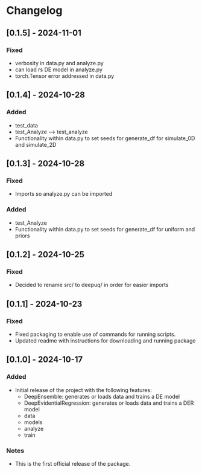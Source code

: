 # Changelog

## [0.1.5] - 2024-11-01
### Fixed
- verbosity in data.py and analyze.py
- can load rs DE model in analyze.py
- torch.Tensor error addressed in data.py

## [0.1.4] - 2024-10-28
### Added
- test_data
- test_Analyze --> test_analyze
- Functionality within data.py to set seeds for generate_df for simulate_0D and simulate_2D

## [0.1.3] - 2024-10-28
### Fixed
- Imports so analyze.py can be imported
### Added
- test_Analyze
- Functionality within data.py to set seeds for generate_df for uniform and priors

## [0.1.2] - 2024-10-25
### Fixed
- Decided to rename src/ to deepuq/ in order for easier imports

## [0.1.1] - 2024-10-23
### Fixed
- Fixed packaging to enable use of commands for running scripts.
- Updated readme with instructions for downloading and running package

## [0.1.0] - 2024-10-17
### Added
- Initial release of the project with the following features:
  - DeepEnsemble: generates or loads data and trains a DE model
  - DeepEvidentialRegression: generates or loads data and trains a DER model
  - data
  - models
  - analyze
  - train

### Notes
- This is the first official release of the package.